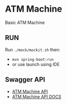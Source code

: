 # ATM Machine

Basic ATM Machine

## RUN

Run `./mock/mockit.sh` then:

- `mvn spring-boot:run` 
- or use launch using IDE

## Swagger API

- [ATM Machine API](http://localhost:9016/rest/external/api-docs)
- [ATM Machine API DOCS](http://localhost:9016/rest/external/v3/api-docs)

